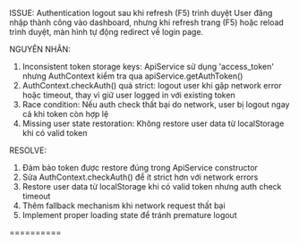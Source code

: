 ISSUE: Authentication logout sau khi refresh (F5) trình duyệt
User đăng nhập thành công vào dashboard, nhưng khi refresh trang (F5) hoặc reload trình duyệt, màn hình tự động redirect về login page.

NGUYÊN NHÂN:
1. Inconsistent token storage keys: ApiService sử dụng 'access_token' nhưng AuthContext kiểm tra qua apiService.getAuthToken()
2. AuthContext.checkAuth() quá strict: logout user khi gặp network error hoặc timeout, thay vì giữ user logged in với existing token
3. Race condition: Nếu auth check thất bại do network, user bị logout ngay cả khi token còn hợp lệ
4. Missing user state restoration: Không restore user data từ localStorage khi có valid token

RESOLVE:
1. Đảm bảo token được restore đúng trong ApiService constructor
2. Sửa AuthContext.checkAuth() để ít strict hơn với network errors
3. Restore user data từ localStorage khi có valid token nhưng auth check timeout
4. Thêm fallback mechanism khi network request thất bại
5. Implement proper loading state để tránh premature logout

==========
